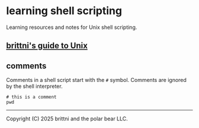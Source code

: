 # learning shell scripting

Learning resources and notes for Unix shell scripting.

## [brittni's guide to Unix](https://blwatkins.github.io/learn-to-code/unix/)

## comments

Comments in a shell script start with the `#` symbol. Comments are ignored by the shell interpreter.

```shell
# this is a comment
pwd
```

----

Copyright (C) 2025 brittni and the polar bear LLC.
